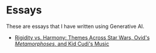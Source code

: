 # Essays

These are essays that I have written using Generative AI.

* [Rigidity vs. Harmony: Themes Across Star Wars, Ovid's *Metamorphoses*, and Kid Cudi's Music](rigidity_vs_harmony_themes_across_star_wars_metamorphoses_kid_cudi.md)

